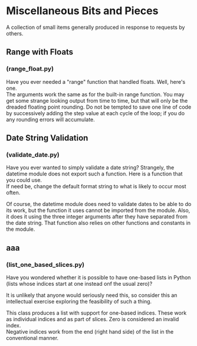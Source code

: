 # Miscellaneous Bits and Pieces
A collection of small items generally produced in response to requests by others.

## Range with Floats
### (range_float.py)
Have you ever needed a "range" function that handled floats.  Well, here's one.  
The arguments work the same as for the built-in range function.  You may get 
some strange looking output from time to time, but that will only be the 
dreaded floating point rounding.  Do not be tempted to save one line of code 
by successively adding the step value at each cycle of the loop; if you do any 
rounding errors will accumulate.

## Date String Validation
### (validate_date.py)
Have you ever wanted to simply validate a date string?  Strangely, the datetime 
module does not export such a function.  Here is a function that you could use.  
If need be, change the default format string to what is likely to occur most 
often.

Of course, the datetime module does need to validate dates to be able to do its 
work, but the function it uses cannot be imported from the module.  Also, 
it does it using the three integer arguments after they have separated from the 
date string.  That function also relies on other functions and constants in the 
module.

## aaa
### (list_one_based_slices.py)
Have you wondered whether it is possible to have one-based lists in Python 
(lists whose indices start at one instead onf the usual zero)?

It is unlikely that anyone would seriously need this, so consider this an 
intellectual exercise exploring the feasibility of such a thing.

This class produces a list with support for one-based indices.  These work as 
individual indices and as part of slices.  Zero is considered an invalid index.  
Negative indices work from the end (right hand side) of the list in the 
conventional manner.

